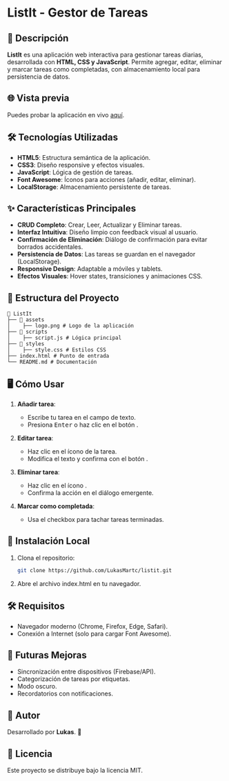 # ListIt - Gestor de Tareas

## 📝 Descripción

**ListIt** es una aplicación web interactiva para gestionar tareas diarias, desarrollada con **HTML, CSS y JavaScript**. Permite agregar, editar, eliminar y marcar tareas como completadas, con almacenamiento local para persistencia de datos.

## 🌐 Vista previa

Puedes probar la aplicación en vivo [aquí](https://lukasmartc.github.io/listit/).

## 🛠 Tecnologías Utilizadas

- **HTML5**: Estructura semántica de la aplicación.
- **CSS3**: Diseño responsive y efectos visuales.
- **JavaScript**: Lógica de gestión de tareas.
- **Font Awesome**: Íconos para acciones (añadir, editar, eliminar).
- **LocalStorage**: Almacenamiento persistente de tareas.

## ✨ Características Principales

- **CRUD Completo**: Crear, Leer, Actualizar y Eliminar tareas.
- **Interfaz Intuitiva**: Diseño limpio con feedback visual al usuario.
- **Confirmación de Eliminación**: Diálogo de confirmación para evitar borrados accidentales.
- **Persistencia de Datos**: Las tareas se guardan en el navegador (LocalStorage).
- **Responsive Design**: Adaptable a móviles y tablets.
- **Efectos Visuales**: Hover states, transiciones y animaciones CSS.

## 📂 Estructura del Proyecto

```
📂 ListIt
├── 📂 assets
│    ├── logo.png # Logo de la aplicación
├── 📂 scripts
│    ├── script.js # Lógica principal
├── 📂 styles
│    ├── style.css # Estilos CSS
├── index.html # Punto de entrada
└── README.md # Documentación
```

## 🖥️ Cómo Usar

1. **Añadir tarea**:

   - Escribe tu tarea en el campo de texto.
   - Presiona <kbd>Enter</kbd> o haz clic en el botón <i class="fa-solid fa-plus"></i>.

2. **Editar tarea**:

   - Haz clic en el ícono <i class="fa-solid fa-pen"></i> de la tarea.
   - Modifica el texto y confirma con el botón <i class="fa-solid fa-rotate"></i>.

3. **Eliminar tarea**:

   - Haz clic en el ícono <i class="fa-solid fa-trash-can"></i>.
   - Confirma la acción en el diálogo emergente.

4. **Marcar como completada**:
   - Usa el checkbox para tachar tareas terminadas.

## 🚀 Instalación Local

1. Clona el repositorio:
   ```sh
   git clone https://github.com/LukasMartc/listit.git
   ```
2. Abre el archivo index.html en tu navegador.

## 🛠️ Requisitos

- Navegador moderno (Chrome, Firefox, Edge, Safari).
- Conexión a Internet (solo para cargar Font Awesome).

## 🔮 Futuras Mejoras

- Sincronización entre dispositivos (Firebase/API).
- Categorización de tareas por etiquetas.
- Modo oscuro.
- Recordatorios con notificaciones.

## 📜 Autor

Desarrollado por **Lukas**. 🚀

## 📜 Licencia

Este proyecto se distribuye bajo la licencia MIT.
